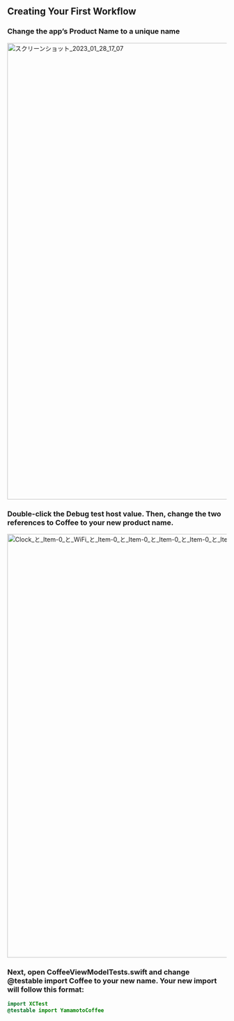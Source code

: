 ## Creating Your First Workflow

### Change the app’s Product Name to a unique name
<img width="1045" alt="スクリーンショット_2023_01_28_17_07" src="https://user-images.githubusercontent.com/47273077/215254797-ee4878e4-dad5-453e-8121-3aa53542c1d4.png">

### Double-click the Debug test host value. Then, change the two references to Coffee to your new product name.
<img width="970" alt="Clock_と_Item-0_と_WiFi_と_Item-0_と_Item-0_と_Item-0_と_Item-0_と_Item-0_と_Item-0" src="https://user-images.githubusercontent.com/47273077/215255217-b8810df2-38ca-4a12-bdd3-6f68cf8bdbd2.png">

### Next, open CoffeeViewModelTests.swift and change @testable import Coffee to your new name. Your new import will follow this format:
```swift
import XCTest
@testable import YamamotoCoffee
```
